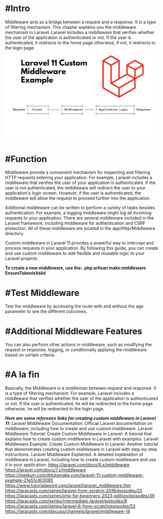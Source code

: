 <h1>#Intro</h1>
<p> Middleware acts as a bridge between a request and a response. It is a type of filtering mechanism. This chapter explains you the middleware mechanism in Laravel.
Laravel includes a middleware that verifies whether the user of the application is authenticated or not. If the user is authenticated, it redirects to the home page otherwise, if not, it redirects to the login page.

</p> 
<a>   <img src="public\assets\images\.middleware.jpeg" alt="middleware" style="width:auto;">  </a>

<h1>#Function</h1>

<p> Middleware provide a convenient mechanism for inspecting and filtering HTTP requests entering your application. For example, Laravel includes a middleware that verifies the user of your application is authenticated. If the user is not authenticated, the middleware will redirect the user to your application's login screen. However, if the user is authenticated, the middleware will allow the request to proceed further into the application.

Additional middleware can be written to perform a variety of tasks besides authentication. For example, a logging middleware might log all incoming requests to your application. There are several middleware included in the Laravel framework, including middleware for authentication and CSRF protection. All of these middleware are located in the app/Http/Middleware directory.

Custom middleware in Laravel 11 provides a powerful way to intercept and process requests in your application. By following this guide, you can create and use custom middleware to add flexible and reusable logic to your Laravel projects.

<b>To create a new middleware, use the:. php artisan make:middleware EnsureTokenIsValid</b>
</p>

<h1>#Test Middleware</h1>
<p>Test the middleware by accessing the route with and without the age parameter to see the different outcomes.
</p>

<h1>#Additional Middleware Features</h1>
You can also perform other actions in middleware, such as modifying the request or response, logging, or conditionally applying the middleware based on certain criteria.


<h1>#A la fin</h1>
<p>Basically, the Middleware is a middleman between request and response. It is a type of filtering mechanism. For example, Laravel includes a middleware that verifies whether the user of the application is authenticated or not. If the user is authenticated, he will be redirected to the home page otherwise, he will be redirected to the login page.
</p>



<strong><em>Here are some reference links for creating custom middleware in Laravel 11:</em></strong>
<a>    Laravel Middleware Documentation: Official Laravel documentation on middleware, including how to create and use custom middleware.
    Laravel Middleware Tutorial: Create Custom Middleware in Laravel: A tutorial that explains how to create custom middleware in Laravel with examples.
    Laravel Middleware Example: Create Custom Middleware in Laravel: Another tutorial that demonstrates creating custom middleware in Laravel with step-by-step instructions.
    Laravel Middleware Explained: A detailed explanation of middleware in Laravel, including how to create custom middleware and use it in your application.
https://laravel.com/docs/9.x/middleware
https://laravel.com/docs/7.x/middleware
https://medium.com/@tutsmake.com/laravel-11-custom-middleware-example-21e51cd03085
https://www.tutorialspoint.com/laravel/laravel_middleware.htm
https://laracasts.com/series/laravel-from-scratch-2018/episodes/25
https://laracasts.com/series/php-for-beginners-2023-edition/episodes/39
https://laracasts.com/series/intermediate-laravel/episodes/8
https://laracasts.com/series/laravel-6-from-scratch/episodes/53
https://laracasts.com/discuss/channels/laravel/middleware-14

</a>
